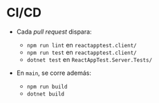 # CI/CD

- Cada *pull request* dispara:
  - `npm run lint` en `reactapptest.client/`
  - `npm run test` en `reactapptest.client/`
  - `dotnet test` en `ReactAppTest.Server.Tests/`

- En `main`, se corre además:
  - `npm run build`
  - `dotnet build`
